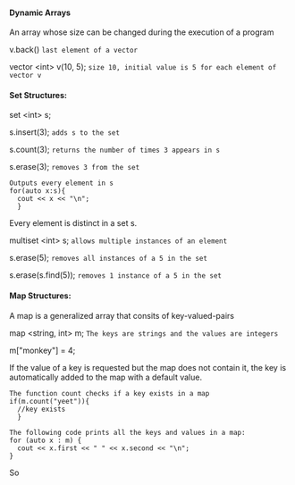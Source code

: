 #### Dynamic Arrays
An array whose size can be changed during the execution of a program

v.back()     `last element of a vector`

vector \<int> v(10, 5); `size 10, initial value is 5 for each element of vector v`

#### Set Structures:
set \<int> s;
  
s.insert(3); `adds s to the set`

s.count(3); `returns the number of times 3 appears in s`

s.erase(3); `removes 3 from the set`
  
```
Outputs every element in s
for(auto x:s){ 
  cout << x << "\n";
  }
```
Every element is distinct in a set s.

multiset \<int> s; `allows multiple instances of an element`
  
s.erase(5); `removes all instances of a 5 in the set`

s.erase(s.find(5)); `removes 1 instance of a 5 in the set`

#### Map Structures:
A map is a generalized array that consits of key-valued-pairs

map <string, int> m; `The keys are strings and the values are integers`

m["monkey"] = 4; 

If the value of a key is requested but the map does not contain it, the key is automatically added to the map with a default value.

```
The function count checks if a key exists in a map
if(m.count("yeet")){
  //key exists
  }
```

```
The following code prints all the keys and values in a map:
for (auto x : m) {
  cout << x.first << " " << x.second << "\n";
}
```

So

























